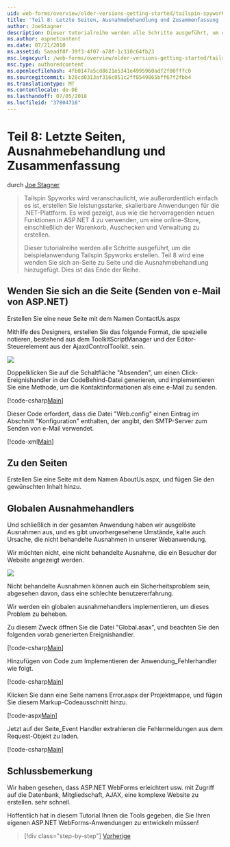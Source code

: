 ```yaml
---
uid: web-forms/overview/older-versions-getting-started/tailspin-spyworks/tailspin-spyworks-part-8
title: 'Teil 8: Letzte Seiten, Ausnahmebehandlung und Zusammenfassung | Microsoft-Dokumentation'
author: JoeStagner
description: Dieser tutorialreihe werden alle Schritte ausgeführt, um die beispielanwendung Tailspin Spyworks erstellen. Teil 8 wird eine Kontakte-Seite zu Seite und die Ausnahme hinzugefügt...
ms.author: aspnetcontent
ms.date: 07/21/2010
ms.assetid: 5aeadf8f-39f3-4f07-a78f-1c310c64fb23
msc.legacyurl: /web-forms/overview/older-versions-getting-started/tailspin-spyworks/tailspin-spyworks-part-8
msc.type: authoredcontent
ms.openlocfilehash: 4fb0147a5cd8621e5341e4995960adf2f00fffc0
ms.sourcegitcommit: b28cd0313af316c051c2ff8549865bff67f2fbb4
ms.translationtype: MT
ms.contentlocale: de-DE
ms.lasthandoff: 07/05/2018
ms.locfileid: "37804716"
---
```

<a name="part-8-final-pages-exception-handling-and-conclusion"></a>Teil 8: Letzte Seiten, Ausnahmebehandlung und Zusammenfassung
====================
durch [Joe Stagner](https://github.com/JoeStagner)

> Tailspin Spyworks wird veranschaulicht, wie außerordentlich einfach es ist, erstellen Sie leistungsstarke, skalierbare Anwendungen für die .NET-Plattform. Es wird gezeigt, aus wie die hervorragenden neuen Funktionen in ASP.NET 4 zu verwenden, um eine online-Store, einschließlich der Warenkorb, Auschecken und Verwaltung zu erstellen.
> 
> Dieser tutorialreihe werden alle Schritte ausgeführt, um die beispielanwendung Tailspin Spyworks erstellen. Teil 8 wird eine wenden Sie sich an-Seite zu Seite und die Ausnahmebehandlung hinzugefügt. Dies ist das Ende der Reihe.


## <a id="_Toc260221680"></a>  Wenden Sie sich an die Seite (Senden von e-Mail von ASP.NET)

Erstellen Sie eine neue Seite mit dem Namen ContactUs.aspx

Mithilfe des Designers, erstellen Sie das folgende Format, die spezielle notieren, bestehend aus dem ToolkitScriptManager und der Editor-Steuerelement aus der AjaxdControlToolkit. sein.

![](tailspin-spyworks-part-8/_static/image1.jpg)

Doppelklicken Sie auf die Schaltfläche "Absenden", um einen Click-Ereignishandler in der CodeBehind-Datei generieren, und implementieren Sie eine Methode, um die Kontaktinformationen als eine e-Mail zu senden.

[!code-csharp[Main](tailspin-spyworks-part-8/samples/sample1.cs)]

Dieser Code erfordert, dass die Datei "Web.config" einen Eintrag im Abschnitt "Konfiguration" enthalten, der angibt, den SMTP-Server zum Senden von e-Mail verwendet.

[!code-xml[Main](tailspin-spyworks-part-8/samples/sample2.xml)]

## <a id="_Toc260221681"></a>  Zu den Seiten

Erstellen Sie eine Seite mit dem Namen AboutUs.aspx, und fügen Sie den gewünschten Inhalt hinzu.

## <a id="_Toc260221682"></a>  Globalen Ausnahmehandlers

Und schließlich in der gesamten Anwendung haben wir ausgelöste Ausnahmen aus, und es gibt unvorhergesehene Umstände, kalte auch Ursache, die nicht behandelte Ausnahmen in unserer Webanwendung.

Wir möchten nicht, eine nicht behandelte Ausnahme, die ein Besucher der Website angezeigt werden.

![](tailspin-spyworks-part-8/_static/image2.jpg)

Nicht behandelte Ausnahmen können auch ein Sicherheitsproblem sein, abgesehen davon, dass eine schlechte benutzererfahrung.

Wir werden ein globalen ausnahmehandlers implementieren, um dieses Problem zu beheben.

Zu diesem Zweck öffnen Sie die Datei "Global.asax", und beachten Sie den folgenden vorab generierten Ereignishandler.

[!code-csharp[Main](tailspin-spyworks-part-8/samples/sample3.cs)]

Hinzufügen von Code zum Implementieren der Anwendung\_Fehlerhandler wie folgt.

[!code-csharp[Main](tailspin-spyworks-part-8/samples/sample4.cs)]

Klicken Sie dann eine Seite namens Error.aspx der Projektmappe, und fügen Sie diesem Markup-Codeausschnitt hinzu.

[!code-aspx[Main](tailspin-spyworks-part-8/samples/sample5.aspx)]

Jetzt auf der Seite\_Event Handler extrahieren die Fehlermeldungen aus dem Request-Objekt zu laden.

[!code-csharp[Main](tailspin-spyworks-part-8/samples/sample6.cs)]

## <a id="_Toc260221683"></a>  Schlussbemerkung

Wir haben gesehen, dass ASP.NET WebForms erleichtert usw. mit Zugriff auf die Datenbank, Mitgliedschaft, AJAX, eine komplexe Website zu erstellen. sehr schnell.

Hoffentlich hat in diesem Tutorial Ihnen die Tools gegeben, die Sie Ihren eigenen ASP.NET WebForms-Anwendungen zu entwickeln müssen!

> [!div class="step-by-step"]
> [Vorherige](tailspin-spyworks-part-7.md)
